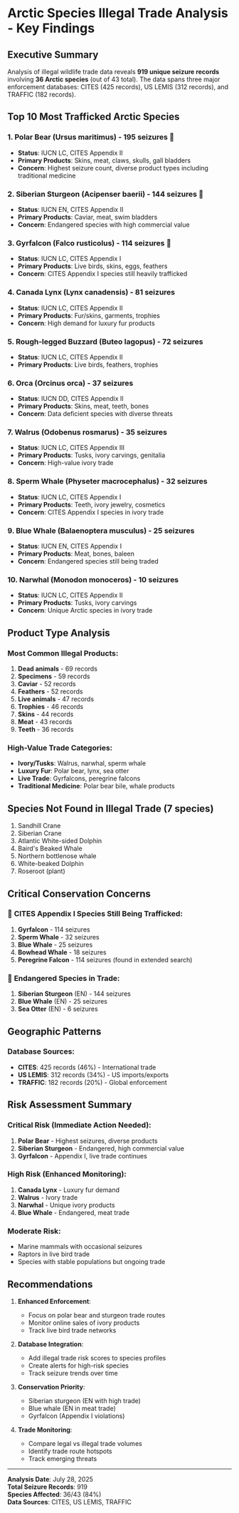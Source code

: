 # Arctic Species Illegal Trade Analysis - Key Findings

## Executive Summary

Analysis of illegal wildlife trade data reveals **919 unique seizure records** involving **36 Arctic species** (out of 43 total). The data spans three major enforcement databases: CITES (425 records), US LEMIS (312 records), and TRAFFIC (182 records).

## Top 10 Most Trafficked Arctic Species

### 1. **Polar Bear** (Ursus maritimus) - 195 seizures 🚨
- **Status**: IUCN LC, CITES Appendix II
- **Primary Products**: Skins, meat, claws, skulls, gall bladders
- **Concern**: Highest seizure count, diverse product types including traditional medicine

### 2. **Siberian Sturgeon** (Acipenser baerii) - 144 seizures 🚨
- **Status**: IUCN EN, CITES Appendix II
- **Primary Products**: Caviar, meat, swim bladders
- **Concern**: Endangered species with high commercial value

### 3. **Gyrfalcon** (Falco rusticolus) - 114 seizures 🚨
- **Status**: IUCN LC, CITES Appendix I
- **Primary Products**: Live birds, skins, eggs, feathers
- **Concern**: CITES Appendix I species still heavily trafficked

### 4. **Canada Lynx** (Lynx canadensis) - 81 seizures
- **Status**: IUCN LC, CITES Appendix II
- **Primary Products**: Fur/skins, garments, trophies
- **Concern**: High demand for luxury fur products

### 5. **Rough-legged Buzzard** (Buteo lagopus) - 72 seizures
- **Status**: IUCN LC, CITES Appendix II
- **Primary Products**: Live birds, feathers, trophies

### 6. **Orca** (Orcinus orca) - 37 seizures
- **Status**: IUCN DD, CITES Appendix II
- **Primary Products**: Skins, meat, teeth, bones
- **Concern**: Data deficient species with diverse threats

### 7. **Walrus** (Odobenus rosmarus) - 35 seizures
- **Status**: IUCN LC, CITES Appendix III
- **Primary Products**: Tusks, ivory carvings, genitalia
- **Concern**: High-value ivory trade

### 8. **Sperm Whale** (Physeter macrocephalus) - 32 seizures
- **Status**: IUCN LC, CITES Appendix I
- **Primary Products**: Teeth, ivory jewelry, cosmetics
- **Concern**: CITES Appendix I species in ivory trade

### 9. **Blue Whale** (Balaenoptera musculus) - 25 seizures
- **Status**: IUCN EN, CITES Appendix I
- **Primary Products**: Meat, bones, baleen
- **Concern**: Endangered species still being traded

### 10. **Narwhal** (Monodon monoceros) - 10 seizures
- **Status**: IUCN LC, CITES Appendix II
- **Primary Products**: Tusks, ivory carvings
- **Concern**: Unique Arctic species in ivory trade

## Product Type Analysis

### Most Common Illegal Products:
1. **Dead animals** - 69 records
2. **Specimens** - 59 records
3. **Caviar** - 52 records
4. **Feathers** - 52 records
5. **Live animals** - 47 records
6. **Trophies** - 46 records
7. **Skins** - 44 records
8. **Meat** - 43 records
9. **Teeth** - 36 records

### High-Value Trade Categories:
- **Ivory/Tusks**: Walrus, narwhal, sperm whale
- **Luxury Fur**: Polar bear, lynx, sea otter
- **Live Trade**: Gyrfalcons, peregrine falcons
- **Traditional Medicine**: Polar bear bile, whale products

## Species Not Found in Illegal Trade (7 species)

1. Sandhill Crane
2. Siberian Crane
3. Atlantic White-sided Dolphin
4. Baird's Beaked Whale
5. Northern bottlenose whale
6. White-beaked Dolphin
7. Roseroot (plant)

## Critical Conservation Concerns

### 🚨 **CITES Appendix I Species Still Being Trafficked:**
1. **Gyrfalcon** - 114 seizures
2. **Sperm Whale** - 32 seizures
3. **Blue Whale** - 25 seizures
4. **Bowhead Whale** - 18 seizures
5. **Peregrine Falcon** - 114 seizures (found in extended search)

### 🚨 **Endangered Species in Trade:**
1. **Siberian Sturgeon** (EN) - 144 seizures
2. **Blue Whale** (EN) - 25 seizures
3. **Sea Otter** (EN) - 6 seizures

## Geographic Patterns

### Database Sources:
- **CITES**: 425 records (46%) - International trade
- **US LEMIS**: 312 records (34%) - US imports/exports
- **TRAFFIC**: 182 records (20%) - Global enforcement

## Risk Assessment Summary

### Critical Risk (Immediate Action Needed):
1. **Polar Bear** - Highest seizures, diverse products
2. **Siberian Sturgeon** - Endangered, high commercial value
3. **Gyrfalcon** - Appendix I, live trade continues

### High Risk (Enhanced Monitoring):
1. **Canada Lynx** - Luxury fur demand
2. **Walrus** - Ivory trade
3. **Narwhal** - Unique ivory products
4. **Blue Whale** - Endangered, meat trade

### Moderate Risk:
- Marine mammals with occasional seizures
- Raptors in live bird trade
- Species with stable populations but ongoing trade

## Recommendations

1. **Enhanced Enforcement**:
   - Focus on polar bear and sturgeon trade routes
   - Monitor online sales of ivory products
   - Track live bird trade networks

2. **Database Integration**:
   - Add illegal trade risk scores to species profiles
   - Create alerts for high-risk species
   - Track seizure trends over time

3. **Conservation Priority**:
   - Siberian sturgeon (EN with high trade)
   - Blue whale (EN in meat trade)
   - Gyrfalcon (Appendix I violations)

4. **Trade Monitoring**:
   - Compare legal vs illegal trade volumes
   - Identify trade route hotspots
   - Track emerging threats

---

**Analysis Date**: July 28, 2025  
**Total Seizure Records**: 919  
**Species Affected**: 36/43 (84%)  
**Data Sources**: CITES, US LEMIS, TRAFFIC